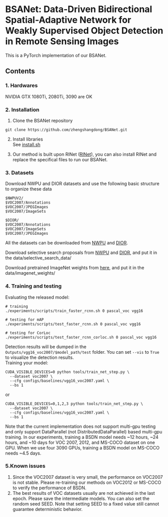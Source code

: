 # BSANet: Data-Driven Bidirectional Spatial-Adaptive Network for Weakly Supervised Object Detection in Remote Sensing Images
This is a PyTorch implementation of our BSANet.

## Contents
### 1. Hardwares
NVIDIA GTX 1080Ti, 2080Ti, 3090 are OK  

### 2. Installation
1. Clone the BSANet repository  
```
git clone https://github.com/zhengshangdong/BSANet.git
```
2. Install libraries  
See [install.sh](https://github.com/zhengshangdong/BSDN/blob/master/install.sh)

3. Our method is built upon RINet ([RINet](https://github.com/XiaoxFeng/RINet)), you can also install RINet and replace the specifical files to run our BSANet.

### 3. Datasets  
Download NWPU and DIOR datasets and use the following basic structure to organize these data
```
$NWPUV2/                           
$VOC2007/Annotations
$VOC2007/JPEGImages
$VOC2007/ImageSets
```
```
$DIOR/                           
$VOC2007/Annotations
$VOC2007/ImageSets
$VOC2007/JPEGImages
```
All the datasets can be downloaded from [NWPU](https://drive.google.com/file/d/15xd4TASVAC2irRf02GA4LqYFbH7QITR-/view?usp=sharing) and [DIOR](https://drive.google.com/drive/folders/1UdlgHk49iu6WpcJ5467iT-UqNPpx__CC). 

Download selective search proposals from [NWPU](https://drive.google.com/file/d/1VnmUDPomgTgmHvH3CemFOIWTLuVR5f-t/view?usp=sharing) and [DIOR](https://drive.google.com/file/d/1wbivkAxqBQB4vAX0APmVzIOhuawHpsPV/view?usp=sharing), and put it in the data/selective_search_data/

Download pretrained ImageNet weights from [here](https://drive.google.com/drive/folders/0B1_fAEgxdnvJSmF3YUlZcHFqWTQ), and put it in the data/imagenet_weights/

### 4. Training and testing
Evaluating the released model:
```
# training
./experiments/scripts/train_faster_rcnn.sh 0 pascal_voc vgg16

# testing for mAP
./experiments/scripts/test_faster_rcnn.sh 0 pascal_voc vgg16

# testing for CorLoc
./experiments/scripts/test_faster_rcnn_corloc.sh 0 pascal_voc vgg16
```
Detection results will be dumped in the `Outputs/vgg16_voc2007/$model_path/test` folder. You can set `--vis` to `True` to visualize the detection results.  
Training your model:
```
CUDA_VISIBLE_DEVICES=0 python tools/train_net_step.py \
  --dataset voc2007 \
  --cfg configs/baselines/vgg16_voc2007.yaml \
  --bs 1
```
or
```
CUDA_VISIBLE_DEVICES=0,1,2,3 python tools/train_net_step.py \
  --dataset voc2007 \
  --cfg configs/baselines/vgg16_voc2007.yaml \
  --bs 1
```
Note that the current implementation does not support multi-gpu testing and only support DataParallel (not DistributedDataParallel) based multi-gpu training. In our experiments, training a BSDN model needs ~12 hours, ~24 hours, and ~10 days for VOC 2007, 2012, and MS-COCO dataset on one GPU. When we use four 3090 GPUs, training a BSDN model on MS-COCO needs ~4.5 days. 

### 5.Known issues
1. Since the VOC2007 dataset is very small, the performance on VOC2007 is not stable. Please re-training our methods on VOC2012 or MS-COCO to verify the performance of BSDN. 
2. The best results of VOC datasets usually are not achieved in the last epoch. Please save the intermediate models. You can also set the random seed SEED. Note that setting SEED to a fixed value still cannot guarantee deterministic behavior.
